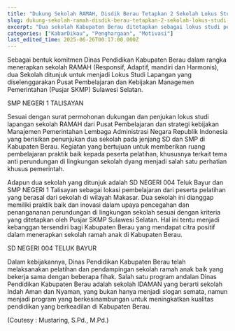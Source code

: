```yaml
---
title: "Dukung Sekolah RAMAH, Disdik Berau Tetapkan 2 Sekolah Lokus Studi Lapangan"
slug: dukung-sekolah-ramah-disdik-berau-tetapkan-2-sekolah-lokus-studi-lapangan
excerpt: "Dua sekolah Kabupaten Berau ditetapkan sebagai lokus studi pembelajaran Pusjar SKMP Sulawesi Selatan."
categories: ["KabarDikau", "Penghargaan", "Motivasi"]
last_edited_time: 2025-06-26T00:17:00.000Z
---
```

Sebagai bentuk komitmen Dinas Pendidikan Kabupaten Berau dalam rangka menerapkan sekolah RAMAH (Responsif, Adaptif, mandiri dan Harmonis), dua Sekolah ditunjuk untuk menjadi Lokus Studi Lapangan yang diselenggarakan Pusat Pembelajaran dan Kebijakan Managemen Pemerintahan (Pusjar SKMP) Sulawesi Selatan.

SMP NEGERI 1 TALISAYAN

Sesuai dengan surat permohonan dukungan dan penjukan lokus studi lapangan sekolah RAMAH dari Pusat Pembelajaran dan strategi kebijakan Manajemen Pemerintahan Lembaga Administrasi Negara Republik Indonesia yang berisikan penunjukan dua sekolah pada jenjang SD dan SMP di Kabupaten Berau. Kegiatan yang bertujuan untuk memberikan ruang pembelajaran praktik baik kepada peserta pelatihan, khususnya terkait tema anti perundungan di lingkungan sekolah dyang menjadi salah satu perhatian khusus pemerintah.

Adapun dua sekolah yang ditunjuk adalah SD NEGERI 004 Teluk Bayur dan SMP NEGERI 1 Talisayan sebagai lokasi pembelajaran dari peserta pelatihan yang berasal dari sekolah di wilayah Makasar. Dua sekolah ini dianggap memiliki praktik baik dan inovasi dalam upaya pencegahan dan penangananan perundungan di lingkungan sekolah sesuai dengan kriteria yang ditetapkan oleh Pusjar SKMP Sulawesi Selatan. Hal ini tentu menjadi kebanggan tersendiri bagi Kabupaten Berau yang mendapat citra positif dalam menerapkan sekolah ramah anak di Kabupaten Berau.

SD NEGERI 004 TELUK BAYUR

Dalam kebijakannya, Dinas Pendidikan Kabupaten Berau telah melaksanakan pelatihan dan pendampingan sekolah ramah anak baik yang bekerja sama dengan beberapa fihak. Salah satu program andalan Dinas Pendidikan Kabupaten Berau adalah sekolah IDAMAN yang berarti sekolah Indah Aman dan Nyaman, yang bukan hanya menjadi slogan semata, namun menjadi program yang berkesinambungan untuk meningkatkan kualitas pendidikan yang berkeadilan di Kabupaten Berau.

(Coutesy : Mustaring, S.Pd., M.Pd.)